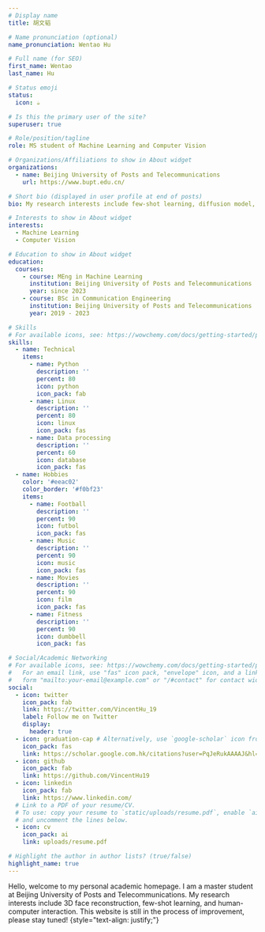 ```yaml
---
# Display name
title: 胡文韬

# Name pronunciation (optional)
name_pronunciation: Wentao Hu

# Full name (for SEO)
first_name: Wentao
last_name: Hu

# Status emoji
status:
  icon: ☕️

# Is this the primary user of the site?
superuser: true

# Role/position/tagline
role: MS student of Machine Learning and Computer Vision

# Organizations/Affiliations to show in About widget
organizations:
  - name: Beijing University of Posts and Telecommunications
    url: https://www.bupt.edu.cn/

# Short bio (displayed in user profile at end of posts)
bio: My research interests include few-shot learning, diffusion model, NeRF.

# Interests to show in About widget
interests:
  - Machine Learning
  - Computer Vision

# Education to show in About widget
education:
  courses:
    - course: MEng in Machine Learning
      institution: Beijing University of Posts and Telecommunications
      year: since 2023
    - course: BSc in Communication Engineering
      institution: Beijing University of Posts and Telecommunications
      year: 2019 - 2023

# Skills
# For available icons, see: https://wowchemy.com/docs/getting-started/page-builder/#icons
skills:
  - name: Technical
    items:
      - name: Python
        description: ''
        percent: 80
        icon: python
        icon_pack: fab
      - name: Linux
        description: ''
        percent: 80
        icon: linux
        icon_pack: fas
      - name: Data processing
        description: ''
        percent: 60
        icon: database
        icon_pack: fas
  - name: Hobbies
    color: '#eeac02'
    color_border: '#f0bf23'
    items:
      - name: Football
        description: ''
        percent: 90
        icon: futbol
        icon_pack: fas
      - name: Music
        description: ''
        percent: 90
        icon: music
        icon_pack: fas
      - name: Movies
        description: ''
        percent: 90
        icon: film
        icon_pack: fas
      - name: Fitness
        description: ''
        percent: 90
        icon: dumbbell
        icon_pack: fas

# Social/Academic Networking
# For available icons, see: https://wowchemy.com/docs/getting-started/page-builder/#icons
#   For an email link, use "fas" icon pack, "envelope" icon, and a link in the
#   form "mailto:your-email@example.com" or "/#contact" for contact widget.
social:
  - icon: twitter
    icon_pack: fab
    link: https://twitter.com/VincentHu_19
    label: Follow me on Twitter
    display:
      header: true
  - icon: graduation-cap # Alternatively, use `google-scholar` icon from `ai` icon pack
    icon_pack: fas
    link: https://scholar.google.com.hk/citations?user=PqJeRukAAAAJ&hl=en
  - icon: github
    icon_pack: fab
    link: https://github.com/VincentHu19
  - icon: linkedin
    icon_pack: fab
    link: https://www.linkedin.com/
  # Link to a PDF of your resume/CV.
  # To use: copy your resume to `static/uploads/resume.pdf`, enable `ai` icons in `params.yaml`,
  # and uncomment the lines below.
  - icon: cv
    icon_pack: ai
    link: uploads/resume.pdf

# Highlight the author in author lists? (true/false)
highlight_name: true
---
```


Hello, welcome to my personal academic homepage. I am a master student at Beijing University of Posts and Telecommunications. My research interests include 3D face reconstruction, few-shot learning, and human-computer interaction. This website is still in the process of improvement, please stay tuned!
{style="text-align: justify;"}
